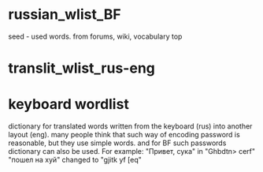 # russian_wlist_BF

seed - used words. from forums, wiki, vocabulary top 

# translit_wlist_rus-eng

# keyboard wordlist 
dictionary for translated words written from the keyboard (rus) into another layout (eng). 
many people think that such way of encoding password is reasonable, but they use simple words. and for BF such passwords dictionary can also be used.
For example:
"Привет, сука" in "Ghbdtn> cerf"
"пошел на хуй" changed to "gjitk yf [eq"
